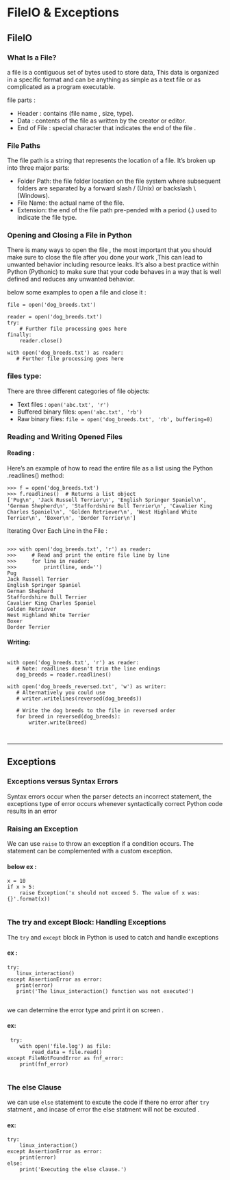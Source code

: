 # FileIO & Exceptions

## FileIO 

### What Is a File? 

a file is a contiguous set of bytes used to store data, This data is organized in a specific format and can be anything as simple as a text file or as complicated as a program executable.

file parts :
- Header : contains (file name , size, type).
- Data : contents of the file as written by the creator or editor.
- End of File : special character that indicates the end of the file .

### File Paths 

The file path is a string that represents the location of a file. It’s broken up into three major parts:
- Folder Path: the file folder location on the file system where subsequent folders are separated by a forward slash / (Unix) or backslash \ (Windows).
- File Name: the actual name of the file.
- Extension: the end of the file path pre-pended with a period (.) used to indicate the file type.

### Opening and Closing a File in Python

There is many ways to open the file , the most important that you should make sure to close the file after you done your work ,This can lead to unwanted behavior including resource leaks. It’s also a best practice within Python (Pythonic) to make sure that your code behaves in a way that is well defined and reduces any unwanted behavior.

below some examples to open a file and close it :

```
file = open('dog_breeds.txt')
```
```
reader = open('dog_breeds.txt')
try:
    # Further file processing goes here
finally:
    reader.close()
 ```
 
 ```
with open('dog_breeds.txt') as reader:
    # Further file processing goes here
 ```
 
 
 ### files type:
 There are three different categories of file objects:
 - Text files : ``` open('abc.txt', 'r') ```
 - Buffered binary files: ```open('abc.txt', 'rb') ```
 - Raw binary files: ``` file = open('dog_breeds.txt', 'rb', buffering=0) ```
 
 
 
### Reading and Writing Opened Files

#### Reading :
Here’s an example of how to read the entire file as a list using the Python .readlines() method:
``` 
>>> f = open('dog_breeds.txt')
>>> f.readlines()  # Returns a list object
['Pug\n', 'Jack Russell Terrier\n', 'English Springer Spaniel\n', 'German Shepherd\n', 'Staffordshire Bull Terrier\n', 'Cavalier King Charles Spaniel\n', 'Golden Retriever\n', 'West Highland White Terrier\n', 'Boxer\n', 'Border Terrier\n']
```

Iterating Over Each Line in the File :

```

>>> with open('dog_breeds.txt', 'r') as reader:
>>>     # Read and print the entire file line by line
>>>     for line in reader:
>>>         print(line, end='')
Pug
Jack Russell Terrier
English Springer Spaniel
German Shepherd
Staffordshire Bull Terrier
Cavalier King Charles Spaniel
Golden Retriever
West Highland White Terrier
Boxer
Border Terrier

``` 
 
 
 #### Writing:
 
 ``` 
 
 with open('dog_breeds.txt', 'r') as reader:
    # Note: readlines doesn't trim the line endings
    dog_breeds = reader.readlines()

with open('dog_breeds_reversed.txt', 'w') as writer:
    # Alternatively you could use
    # writer.writelines(reversed(dog_breeds))

    # Write the dog breeds to the file in reversed order
    for breed in reversed(dog_breeds):
        writer.write(breed)
        
    
 ``` 
 
 - - -
 
 ## Exceptions 
 
 ### Exceptions versus Syntax Errors
 
 Syntax errors occur when the parser detects an incorrect statement, the exceptions type of error occurs whenever syntactically correct Python code results in an error

### Raising an Exception
We can use ``` raise ``` to throw an exception if a condition occurs. The statement can be complemented with a custom exception.
#### below ex :

```
x = 10
if x > 5:
    raise Exception('x should not exceed 5. The value of x was: {}'.format(x))
    
```

 ### The try and except Block: Handling Exceptions
 
 The ``` try ``` and ``` except ``` block in Python is used to catch and handle exceptions
 
 #### ex :
 
 ``` 
 try:
    linux_interaction()
except AssertionError as error:
    print(error)
    print('The linux_interaction() function was not executed')
    
 ```
 
 we can determine the error type and print it on screen .
 #### ex:
```
 try:
    with open('file.log') as file:
        read_data = file.read()
except FileNotFoundError as fnf_error:
    print(fnf_error)
    
```
 
### The else Clause
we can use  ``` else ``` statement to excute the code if there no error after ``` try ``` statment , and incase of error the else statment will not be excuted .

#### ex:
```
try:
    linux_interaction()
except AssertionError as error:
    print(error)
else:
    print('Executing the else clause.')
```

 
